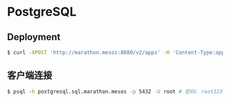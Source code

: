 # PostgreSQL

## Deployment

```bash
$ curl -XPOST 'http://marathon.mesos:8080/v2/apps' -H 'Content-Type:application/json' -d@postgresql.json
```

## 客户端连接

```bash
$ psql -h postgresql.sql.marathon.mesos -p 5432 -U root # 密码: root123456
```
